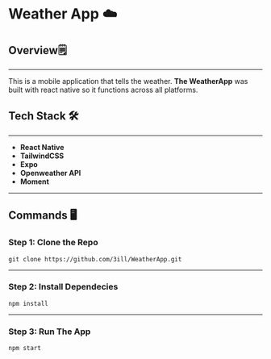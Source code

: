 # Weather App ☁️

## Overview🗒️

---

This is a mobile application that tells the weather. **The WeatherApp** was built with react native so it functions across all platforms.

## Tech Stack 🛠️

---

* **React Native**
* **TailwindCSS**
* **Expo**
* **Openweather API**
* **Moment**

---

## Commands 🖥️

### Step 1: Clone the Repo

`git clone https://github.com/3ill/WeatherApp.git`

---

### Step 2: Install Dependecies

`npm install`

---

### Step 3: Run The App

`npm start`
